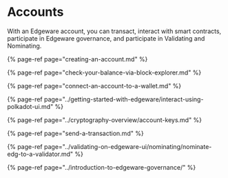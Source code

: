# Accounts

With an Edgeware account, you can transact, interact with smart contracts, participate in Edgeware governance, and participate in Validating and Nominating. 



{% page-ref page="creating-an-account.md" %}

{% page-ref page="check-your-balance-via-block-explorer.md" %}

{% page-ref page="connect-an-account-to-a-wallet.md" %}

{% page-ref page="../getting-started-with-edgeware/interact-using-polkadot-ui.md" %}

{% page-ref page="../cryptography-overview/account-keys.md" %}

{% page-ref page="send-a-transaction.md" %}

{% page-ref page="../validating-on-edgeware-ui/nominating/nominate-edg-to-a-validator.md" %}

{% page-ref page="../introduction-to-edgeware-governance/" %}



